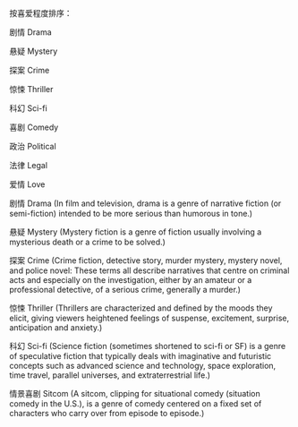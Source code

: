 按喜爱程度排序：

剧情 Drama

悬疑 Mystery

探案 Crime

惊悚 Thriller

科幻 Sci-fi

喜剧 Comedy

政治 Political

法律 Legal

爱情 Love

剧情 Drama (In film and television, drama is a genre of narrative fiction (or semi-fiction) intended to be more serious than humorous in tone.)

悬疑 Mystery (Mystery fiction is a genre of fiction usually involving a mysterious death or a crime to be solved.)

探案 Crime (Crime fiction, detective story, murder mystery, mystery novel, and police novel: These terms all describe narratives that centre on criminal acts and especially on the investigation, either by an amateur or a professional detective, of a serious crime, generally a murder.)

惊悚 Thriller (Thrillers are characterized and defined by the moods they elicit, giving viewers heightened feelings of suspense, excitement, surprise, anticipation and anxiety.)

科幻 Sci-fi (Science fiction (sometimes shortened to sci-fi or SF) is a genre of speculative fiction that typically deals with imaginative and futuristic concepts such as advanced science and technology, space exploration, time travel, parallel universes, and extraterrestrial life.)

情景喜剧 Sitcom (A sitcom, clipping for situational comedy (situation comedy in the U.S.), is a genre of comedy centered on a fixed set of characters who carry over from episode to episode.)
